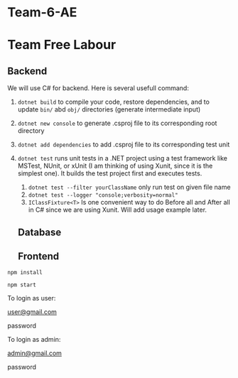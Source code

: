 # Team-6-AE

# Team Free Labour

## Backend

We will use C# for backend. Here is several usefull command:

1. `dotnet build` to compile your code, restore dependencies, and to update `bin/` abd `obj/` directories (generate intermediate input)

1. `dotnet new console` to generate .csproj file to its corresponding root directory

1. `dotnet add dependencies` to add .csproj file to its corresponding test unit

1. `dotnet test` runs unit tests in a .NET project using a test framework like MSTest, NUnit, or xUnit (I am thinking of using Xunit, since it is the simplest one). It builds the test project first and executes tests.  
    1. `dotnet test --filter yourClassName` only run test on given file name
    1. `dotnet test --logger "console;verbosity=normal"`
    1. `IClassFixture<T>` Is one convenient way to do Before all and After all in C# since we are using Xunit. Will add usage example later.

    ## Database

    ## Frontend

`npm install`

`npm start`


To login as user:

user@gmail.com

password

To login as admin:

admin@gmail.com

password

